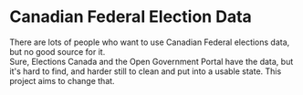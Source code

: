 # Canadian Federal Election Data

There are lots of people who want to use Canadian Federal elections data, but no good source for it.  
Sure, Elections Canada and the Open Government Portal have the data, but it's hard to find, and 
harder still to clean and put into a usable state.  This project aims to change that.
